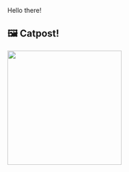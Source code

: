 Hello there!



## 🖼️ Catpost!

<sub>
    <img src="https://cdn2.thecatapi.com/images/KiIx3DmBn.jpg" height="256">
</sub>

